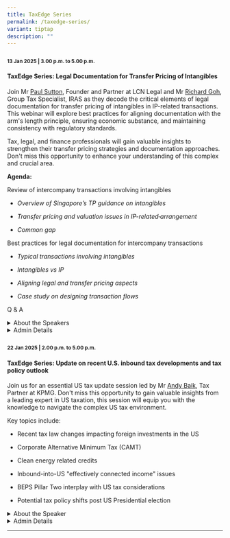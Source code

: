 ```yaml
---
title: TaxEdge Series
permalink: /taxedge-series/
variant: tiptap
description: ""
---
```

<h4><strong><sub>13 Jan 2025 | 3.00 p.m. to 5.00 p.m.</sub></strong></h4>
<h4><strong>TaxEdge Series: Legal Documentation for Transfer Pricing of Intangibles</strong></h4>
<p>Join Mr <a href="https://www.linkedin.com/in/paul-r-sutton/" rel="noopener noreferrer nofollow" target="_blank">Paul Sutton</a>,
Founder and Partner at LCN Legal and Mr <a href="https://www.linkedin.com/in/richard-goh-cheekiat/" rel="noopener noreferrer nofollow" target="_blank">Richard Goh</a>,
Group Tax Specialist, IRAS as they decode the critical elements of legal
documentation for transfer pricing of intangibles in IP-related transactions.
This webinar will explore best practices for aligning documentation with
the arm's length principle, ensuring economic substance, and maintaining
consistency with regulatory standards.</p>
<p>Tax, legal, and finance professionals will gain valuable insights to strengthen
their transfer pricing strategies and documentation approaches. Don't miss
this opportunity to enhance your understanding of this complex and crucial
area.</p>
<p><strong>Agenda:</strong>
</p>
<p>Review of intercompany transactions involving intangibles</p>
<ul data-tight="true" class="tight">
<li>
<p><em>Overview of Singapore’s TP guidance on intangibles</em>
</p>
</li>
<li>
<p><em>Transfer pricing and valuation issues in IP-related<s> </s>arrangement</em>
</p>
</li>
<li>
<p><em>Common gap</em>
</p>
</li>
</ul>
<p>Best practices for legal documentation for intercompany transactions</p>
<ul data-tight="true" class="tight">
<li>
<p><em>Typical transactions involving intangibles</em>
</p>
</li>
<li>
<p><em>Intangibles vs IP</em>
</p>
</li>
<li>
<p><em>Aligning legal and transfer pricing aspects</em>
</p>
</li>
<li>
<p><em>Case study on designing transaction flows</em>
</p>
</li>
</ul>
<p>Q &amp; A</p>
<div data-type="detailGroup" class="isomer-accordion-group isomer-accordion isomer-accordion-white">
<details class="isomer-details">
<summary>About the Speakers</summary>
<div data-type="detailsContent" class="isomer-details-content">
<p></p>
<div class="isomer-image-wrapper">
<img style="width: 100%" height="auto" width="100%" alt="" src="/images/Paul__1_.png">
</div>
<p>Paul Sutton is a corporate lawyer with over 30 years' international experience.
He specialises in intercompany agreements and legal structures for multinational
groups and financial institutions. He is author of “Intercompany Agreements
for Transfer Pricing Compliance – A Practical Guide” which is published
by Law Brief Publishing. Through his consulting firm LCN, Paul works alongside
leading international tax and transfer pricing professionals globally,
helping to make sure that the transfer pricing policies of the groups concerned
have legal substance and are implemented through appropriate intercompany
agreements - which are kept up to date, and tax audit-ready and due diligence-ready.</p>
<p></p>
<div class="isomer-image-wrapper">
<img style="width: 100%" height="auto" width="100%" alt="" src="/images/Richard__2_.png">
</div>
<p>Richard is a Group Tax Specialist at the Inland Revenue Authority of Singapore.
He is a Chartered Valuer and Appraiser and a certified Master Tax Specialist
in IP Law, IP Management and IP Commercialisation. He has over 10 years
of experience dealing with tax and transfer pricing valuation issues involving
acquisitions and transfers of IP and other intangibles across various sectors.
He also speaks regularly in seminars and workshops and has written articles
on the valuation of intangibles for accounting, tax and transfer pricing
purposes.</p>
<p></p>
</div>
</details>
</div>
<div data-type="detailGroup" class="isomer-accordion-group isomer-accordion isomer-accordion-white">
<details class="isomer-details">
<summary>Admin Details</summary>
<div data-type="detailsContent" class="isomer-details-content">
<ul data-tight="true" class="tight">
<li>
<p>This webinar will be conducted via Zoom</p>
</li>
<li>
<p>Date: 13 Jan 2025</p>
</li>
<li>
<p>Time: 3pm to 5pm</p>
</li>
<li>
<p>Fees: SGD109 (incl. 9% GST)</p>
</li>
<li>
<p>Registration is on first-come-first served.</p>
</li>
<li>
<p><a href="https://form.gov.sg/6763e6ea46706fba0d167964" rel="noopener nofollow" target="_blank">Registration Form</a>
</p>
</li>
</ul>
</div>
</details>
</div>
<p></p>
<h4><strong><sub>22 Jan 2025 | 2.00 p.m. to 5.00 p.m.</sub></strong></h4>
<h4><strong>TaxEdge Series: Update on recent U.S. inbound tax developments and tax policy outlook</strong></h4>
<p></p>
<p>Join us for an essential US tax update session led by Mr <a href="https://www.linkedin.com/in/andy-baik-77084736/" rel="noopener noreferrer nofollow" target="_blank">Andy Baik</a>,
Tax Partner at KPMG. Don't miss this opportunity to gain valuable insights
from a leading expert in US taxation, this session will equip you with
the knowledge to navigate the complex US tax environment.</p>
<p>Key topics include:</p>
<ul data-tight="true" class="tight">
<li>
<p>Recent tax law changes impacting foreign investments in the US</p>
</li>
<li>
<p>Corporate Alternative Minimum Tax (CAMT)</p>
</li>
<li>
<p>Clean energy related credits</p>
</li>
<li>
<p>Inbound-into-US "effectively connected income" issues</p>
</li>
<li>
<p>BEPS Pillar Two interplay with US tax considerations</p>
</li>
<li>
<p>Potential tax policy shifts post US Presidential election</p>
</li>
</ul>
<div data-type="detailGroup" class="isomer-accordion-group isomer-accordion isomer-accordion-white">
<details class="isomer-details">
<summary>About the Speaker</summary>
<div data-type="detailsContent" class="isomer-details-content">
<p></p>
<div class="isomer-image-wrapper">
<img style="width: 100%" height="auto" width="100%" alt="" src="/images/andybaik.png">
</div>
<p>Andy is a principal in KPMG’s US member firm on a long term secondment
in Singapore. He currently serves as a tax partner/leader in KPMG Singapore’s
BEPS Centre of Excellence (CoE) and also as the lead partner of the US
tax desk group based in Singapore/Asia.&nbsp; Andy also co-leads KPMG’s
BEPS Pillar 2 Global Think Tank.&nbsp; Andy has advised various private
funds, sovereigns/pension funds, asset managers, family offices and MNCs
on BEPS Pillar 2 related technical tax, planning and implementation issues.</p>
<p>Andy has an all-around, cross border tax background with a focus on US,
Asian and international tax systems. His practice focuses on the asset
management sector and works closely with private equity, real estate and
sovereign/pension funds on all aspects of their tax matters, including
cross border structuring, tax controversy and policy issues. He regularly
advises fund and MNC clients on various tax matters relating to their investments
into Asia (e.g., treaty planning, financing and exit related structuring)
and Singapore/Asia based funds/MNCs on their inbound-into-US investments
(real estate, private equity, infrastructure, lending, LP interests, etc.).&nbsp;
He currently serves as the global lead tax partner to one of the world’s
largest sovereign funds and works closely with another on many of its strategic,
global tax matters.&nbsp;</p>
<p>Andy has primarily worked in the international tax area and has worked
in Washington DC, New York, San Francisco and various Asian locations during
his 25 plus year career. He has spent 13 plus years working in Singapore
and Korea -- serving in various roles including as the Asia Pacific region
international tax practice leader, tax managing partner of a Big 4 firm
in Korea, Asia-Pacific sovereign and pension fund tax leader, global tax
leader on several top global sovereign investment funds, US tax desk leader,
and Asia Pacific regional tax partner on many large US and European MNC
accounts. He has also worked as a senior tax partner at a global top 20
law firm.&nbsp;</p>
</div>
</details>
</div>
<div data-type="detailGroup" class="isomer-accordion-group isomer-accordion isomer-accordion-white">
<details class="isomer-details">
<summary>Admin Details</summary>
<div data-type="detailsContent" class="isomer-details-content">
<ul data-tight="true" class="tight">
<li>
<p>This webinar will be conducted via Zoom</p>
</li>
<li>
<p>Date: 22 Jan 2025</p>
</li>
<li>
<p>Time: 2pm to 5pm</p>
</li>
<li>
<p>Fees: SGD 163.50 (incl. 9% GST)</p>
</li>
<li>
<p>Registration is on first-come-first served.</p>
</li>
<li>
<p><a href="https://form.gov.sg/67322dd1841c4c48cc9ee888" rel="noopener noreferrer nofollow" target="_blank">Registration Form</a>
</p>
</li>
</ul>
</div>
</details>
</div>
<hr>
<h4></h4>
<p></p>